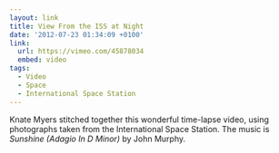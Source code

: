 ```yaml
---
layout: link
title: View From the ISS at Night
date: '2012-07-23 01:34:09 +0100'
link:
  url: https://vimeo.com/45878034
  embed: video
tags:
  - Video
  - Space
  - International Space Station
---
```

Knate Myers stitched together this wonderful time-lapse video, using photographs taken from the International Space Station. The music is <cite>Sunshine (Adagio In D Minor)</cite> by John Murphy.
